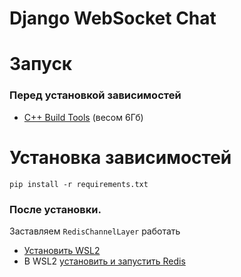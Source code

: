 # Django WebSocket Chat
# Запуск
### Перед установкой зависимостей
- [C++ Build Tools](https://stackoverflow.com/questions/40504552/how-to-install-visual-c-build-tools) (весом 6Гб)

# Установка зависимостей
```
pip install -r requirements.txt 
```
### После установки.

Заставляем ```RedisChannelLayer``` работать
- [Установить WSL2](https://docs.microsoft.com/ru-ru/windows/wsl/install)
- В WSL2 [установить и запустить Redis](https://redis.io/docs/getting-started/installation/install-redis-on-windows/)

